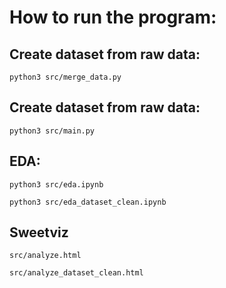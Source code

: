 # How to run the program:
## Create dataset from raw data:
```console
python3 src/merge_data.py
```
## Create dataset from raw data:
```console
python3 src/main.py
```
## EDA:
```console
python3 src/eda.ipynb
```
```console
python3 src/eda_dataset_clean.ipynb
```
## Sweetviz
```console 
src/analyze.html
```
```console 
src/analyze_dataset_clean.html
```